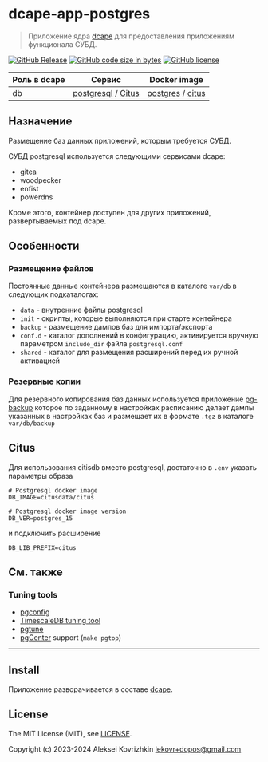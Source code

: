 # dcape-app-postgres

> Приложение ядра [dcape](https://github.com/dopos/dcape) для предоставления приложениям функционала СУБД.

[![GitHub Release][1]][2] [![GitHub code size in bytes][3]]() [![GitHub license][4]][5]

[1]: https://img.shields.io/github/release/dopos/dcape-app-postgres.svg
[2]: https://github.com/dopos/dcape-app-postgres/releases
[3]: https://img.shields.io/github/languages/code-size/dopos/dcape-app-postgres.svg
[4]: https://img.shields.io/github/license/dopos/dcape-app-postgres.svg
[5]: LICENSE

 Роль в dcape | Сервис | Docker image
 --- | --- | ---
 db | [postgresql](https://www.postgresql.org) / [Citus](https://github.com/citusdata/citus) | [postgres](https://hub.docker.com/_/postgres) / [citus](https://hub.docker.com/r/citusdata/citus)

## Назначение

Размещение баз данных приложений, которым требуется СУБД.

СУБД postgresql используется следующими сервисами dcape:

* gitea
* woodpecker
* enfist
* powerdns

Кроме этого, контейнер доступен для других приложений, развертываемых под dcape.

## Особенности

### Размещение файлов

Постоянные данные контейнера размещаются в каталоге `var/db` в следующих подкаталогах:

* `data` - внутренние файлы postgresql
* `init` - скрипты, которые выполняются при старте контейнера
* `backup` - размещение дампов баз для импорта/экспорта
* `conf.d` - каталог дополнений в конфигурацию, активируется вручную параметром `include_dir` файла `postgresql.conf`
* `shared` - каталог для размещения расширений перед их ручной активацией

### Резервные копии

Для резервного копирования баз данных используется приложение [pg-backup](https://github.com/dopos/dcape-app-pg-backup) которое по заданному в настройках расписанию делает дампы указанных в настройках баз и размещает их в формате `.tgz` в каталоге `var/db/backup`

## Citus

Для использования citisdb вместо postgresql, достаточно в `.env`
указать параметры образа 

```
# Postgresql docker image
DB_IMAGE=citusdata/citus

# Postgresql docker image version
DB_VER=postgres_15
```
и подключить расширение
```
DB_LIB_PREFIX=citus
```

## См. также

### Tuning tools

* [pgconfig](https://www.pgconfig.org/)
* [TimescaleDB tuning tool](https://docs.timescale.com/self-hosted/latest/configuration/timescaledb-tune/)
* [pgtune](https://pgtune.leopard.in.ua/)
* [pgCenter](https://github.com/lesovsky/pgcenter) support (`make pgtop`)

---

## Install

Приложение разворачивается в составе [dcape](https://github.com/dopos/dcape).

## License

The MIT License (MIT), see [LICENSE](LICENSE).

Copyright (c) 2023-2024 Aleksei Kovrizhkin <lekovr+dopos@gmail.com>

